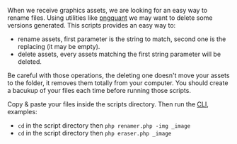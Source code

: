 When we receive graphics assets, we are looking for an easy way to rename files. Using utilities like [pngquant](http://pngquant.org/) we may want to delete some versions generated.
This scripts provides an easy way to:
- rename assets, first parameter is the string to match, second one is the replacing (it may be empty).
- delete assets, every assets matching the first string parameter will be deleted.

Be careful with those operations, the deleting one doesn't move your assets to the folder, it removes them totally from your computer. You should create a bacukup of your files each time before running those scripts.

Copy & paste your files inside the scripts directory. Then run the [CLI](http://en.wikipedia.org/wiki/Command-line_interface), examples:
- `cd` in the script directory then `php renamer.php -img _image`
- `cd` in the script directory then `php eraser.php _image`
